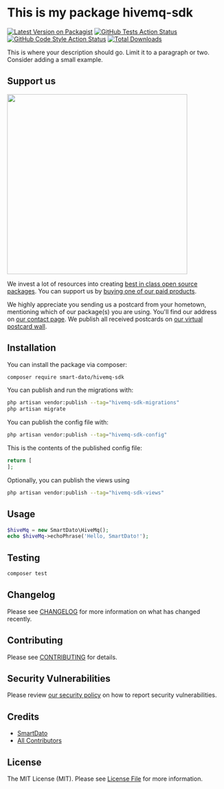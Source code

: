 # This is my package hivemq-sdk

[![Latest Version on Packagist](https://img.shields.io/packagist/v/smart-dato/hivemq-sdk.svg?style=flat-square)](https://packagist.org/packages/smart-dato/hivemq-sdk)
[![GitHub Tests Action Status](https://img.shields.io/github/actions/workflow/status/smart-dato/hivemq-sdk/run-tests.yml?branch=main&label=tests&style=flat-square)](https://github.com/smart-dato/hivemq-sdk/actions?query=workflow%3Arun-tests+branch%3Amain)
[![GitHub Code Style Action Status](https://img.shields.io/github/actions/workflow/status/smart-dato/hivemq-sdk/fix-php-code-style-issues.yml?branch=main&label=code%20style&style=flat-square)](https://github.com/smart-dato/hivemq-sdk/actions?query=workflow%3A"Fix+PHP+code+style+issues"+branch%3Amain)
[![Total Downloads](https://img.shields.io/packagist/dt/smart-dato/hivemq-sdk.svg?style=flat-square)](https://packagist.org/packages/smart-dato/hivemq-sdk)

This is where your description should go. Limit it to a paragraph or two. Consider adding a small example.

## Support us

[<img src="https://github-ads.s3.eu-central-1.amazonaws.com/hivemq-sdk.jpg?t=1" width="419px" />](https://spatie.be/github-ad-click/hivemq-sdk)

We invest a lot of resources into creating [best in class open source packages](https://spatie.be/open-source). You can support us by [buying one of our paid products](https://spatie.be/open-source/support-us).

We highly appreciate you sending us a postcard from your hometown, mentioning which of our package(s) you are using. You'll find our address on [our contact page](https://spatie.be/about-us). We publish all received postcards on [our virtual postcard wall](https://spatie.be/open-source/postcards).

## Installation

You can install the package via composer:

```bash
composer require smart-dato/hivemq-sdk
```

You can publish and run the migrations with:

```bash
php artisan vendor:publish --tag="hivemq-sdk-migrations"
php artisan migrate
```

You can publish the config file with:

```bash
php artisan vendor:publish --tag="hivemq-sdk-config"
```

This is the contents of the published config file:

```php
return [
];
```

Optionally, you can publish the views using

```bash
php artisan vendor:publish --tag="hivemq-sdk-views"
```

## Usage

```php
$hiveMq = new SmartDato\HiveMq();
echo $hiveMq->echoPhrase('Hello, SmartDato!');
```

## Testing

```bash
composer test
```

## Changelog

Please see [CHANGELOG](CHANGELOG.md) for more information on what has changed recently.

## Contributing

Please see [CONTRIBUTING](CONTRIBUTING.md) for details.

## Security Vulnerabilities

Please review [our security policy](../../security/policy) on how to report security vulnerabilities.

## Credits

- [SmartDato](https://github.com/smart-dato)
- [All Contributors](../../contributors)

## License

The MIT License (MIT). Please see [License File](LICENSE.md) for more information.
